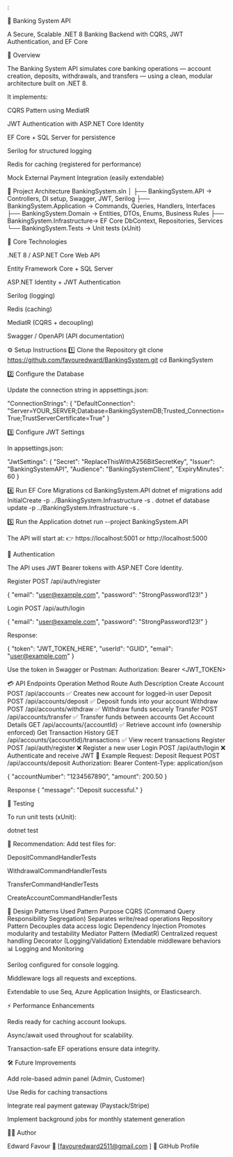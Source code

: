 ﻿:

🏦 Banking System API

A Secure, Scalable .NET 8 Banking Backend with CQRS, JWT Authentication, and EF Core

🚀 Overview

The Banking System API simulates core banking operations — account creation, deposits, withdrawals, and transfers — using a clean, modular architecture built on .NET 8.

It implements:

CQRS Pattern using MediatR

JWT Authentication with ASP.NET Core Identity

EF Core + SQL Server for persistence

Serilog for structured logging

Redis for caching (registered for performance)

Mock External Payment Integration (easily extendable)

🧱 Project Architecture
BankingSystem.sln
│
├── BankingSystem.API           → Controllers, DI setup, Swagger, JWT, Serilog
├── BankingSystem.Application   → Commands, Queries, Handlers, Interfaces
├── BankingSystem.Domain        → Entities, DTOs, Enums, Business Rules
├── BankingSystem.Infrastructure→ EF Core DbContext, Repositories, Services
└── BankingSystem.Tests         → Unit tests (xUnit)

🧠 Core Technologies

.NET 8 / ASP.NET Core Web API

Entity Framework Core + SQL Server

ASP.NET Identity + JWT Authentication

Serilog (logging)

Redis (caching)

MediatR (CQRS + decoupling)

Swagger / OpenAPI (API documentation)

⚙️ Setup Instructions
1️⃣ Clone the Repository
git clone https://github.com/favouredward/BankingSystem.git
cd BankingSystem

2️⃣ Configure the Database

Update the connection string in appsettings.json:

"ConnectionStrings": {
  "DefaultConnection": "Server=YOUR_SERVER;Database=BankingSystemDB;Trusted_Connection=True;TrustServerCertificate=True"
}

3️⃣ Configure JWT Settings

In appsettings.json:

"JwtSettings": {
  "Secret": "ReplaceThisWithA256BitSecretKey",
  "Issuer": "BankingSystemAPI",
  "Audience": "BankingSystemClient",
  "ExpiryMinutes": 60
}

4️⃣ Run EF Core Migrations
cd BankingSystem.API
dotnet ef migrations add InitialCreate -p ../BankingSystem.Infrastructure -s .
dotnet ef database update -p ../BankingSystem.Infrastructure -s .

5️⃣ Run the Application
dotnet run --project BankingSystem.API


The API will start at:
👉 https://localhost:5001 or http://localhost:5000

🔐 Authentication

The API uses JWT Bearer tokens with ASP.NET Core Identity.

Register
POST /api/auth/register

{
  "email": "user@example.com",
  "password": "StrongPassword123!"
}


Login
POST /api/auth/login

{
  "email": "user@example.com",
  "password": "StrongPassword123!"
}


Response:

{
  "token": "JWT_TOKEN_HERE",
  "userId": "GUID",
  "email": "user@example.com"
}


Use the token in Swagger or Postman:
Authorization: Bearer <JWT_TOKEN>

💳 API Endpoints
Operation	Method	Route	Auth	Description
Create Account	POST	/api/accounts	✅	Creates new account for logged-in user
Deposit	POST	/api/accounts/deposit	✅	Deposit funds into your account
Withdraw	POST	/api/accounts/withdraw	✅	Withdraw funds securely
Transfer	POST	/api/accounts/transfer	✅	Transfer funds between accounts
Get Account Details	GET	/api/accounts/{accountId}	✅	Retrieve account info (ownership enforced)
Get Transaction History	GET	/api/accounts/{accountId}/transactions	✅	View recent transactions
Register	POST	/api/auth/register	❌	Register a new user
Login	POST	/api/auth/login	❌	Authenticate and receive JWT
🧠 Example Request: Deposit
Request
POST /api/accounts/deposit
Authorization: Bearer <token>
Content-Type: application/json

{
  "accountNumber": "1234567890",
  "amount": 200.50
}

Response
{
  "message": "Deposit successful."
}

🧰 Testing

To run unit tests (xUnit):

dotnet test


📌 Recommendation: Add test files for:

DepositCommandHandlerTests

WithdrawalCommandHandlerTests

TransferCommandHandlerTests

CreateAccountCommandHandlerTests

🧩 Design Patterns Used
Pattern	Purpose
CQRS (Command Query Responsibility Segregation)	Separates write/read operations
Repository Pattern	Decouples data access logic
Dependency Injection	Promotes modularity and testability
Mediator Pattern (MediatR)	Centralized request handling
Decorator (Logging/Validation)	Extendable middleware behaviors
📊 Logging and Monitoring

Serilog configured for console logging.

Middleware logs all requests and exceptions.

Extendable to use Seq, Azure Application Insights, or Elasticsearch.

⚡ Performance Enhancements

Redis ready for caching account lookups.

Async/await used throughout for scalability.

Transaction-safe EF operations ensure data integrity.

🛠️ Future Improvements

Add role-based admin panel (Admin, Customer)

Use Redis for caching transactions

Integrate real payment gateway (Paystack/Stripe)

Implement background jobs for monthly statement generation

👨‍💻 Author

Edward Favour
📧 [favouredward2511@gmail.com
]
🔗 GitHub Profile